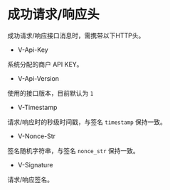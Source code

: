 # 成功请求/响应头

成功请求/响应接口消息时，需携带以下HTTP头。



* V-Api-Key

系统分配的商户 API KEY。



* V-Api-Version

使用的接口版本，目前默认为 `1`



* V-Timestamp

请求/响应时的秒级时间戳，与签名 `timestamp` 保持一致。



* V-Nonce-Str

签名随机字符串，与签名 `nonce_str` 保持一致。



* V-Signature

请求/响应签名。